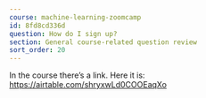 ```yaml
---
course: machine-learning-zoomcamp
id: 8fd8cd336d
question: How do I sign up?
section: General course-related question review
sort_order: 20
---
```


In the course  there’s a link. Here it is: https://airtable.com/shryxwLd0COOEaqXo

